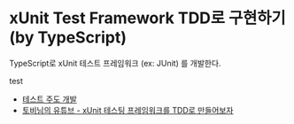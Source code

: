 # xUnit Test Framework TDD로 구현하기 (by TypeScript)

TypeScript로 xUnit 테스트 프레임워크 (ex: JUnit) 를 개발한다.

test 
* [테스트 주도 개발](https://www.kyobobook.co.kr/product/detailViewKor.laf?mallGb=KOR&ejkGb=KOR&barcode=9788966261024)
* [토비님의 유튜브 - xUnit 테스팅 프레임워크를 TDD로 만들어보자](https://www.youtube.com/watch?v=tdKFZcZSJmg)
